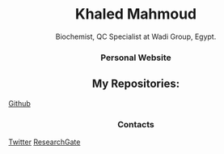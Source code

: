 <h1 align="center">Khaled Mahmoud</h1>
<p align="center">Biochemist, QC Specialist at Wadi Group, Egypt.</p>
<h3 align="center">Personal Website</h3>
<h2 align="center"> My Repositories:</h2>
<a href="https://github.com/KhaledMahm0vd">Github</a>
<h3 align="center">Contacts</h3>
<a href="https://twitter.com/khaledmahm23rd">Twitter</a>
<a href="https://www.researchgate.net/profile/Khaled-Mahmoud-21">ResearchGate</a>
